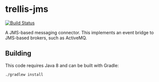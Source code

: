 # trellis-jms

[![Build Status](https://travis-ci.org/acoburn/trellis-jms.png?branch=master)](https://travis-ci.org/acoburn/trellis-jms)

A JMS-based messaging connector. This implements an event bridge to
JMS-based brokers, such as ActiveMQ.

## Building

This code requires Java 8 and can be built with Gradle:

    ./gradlew install
